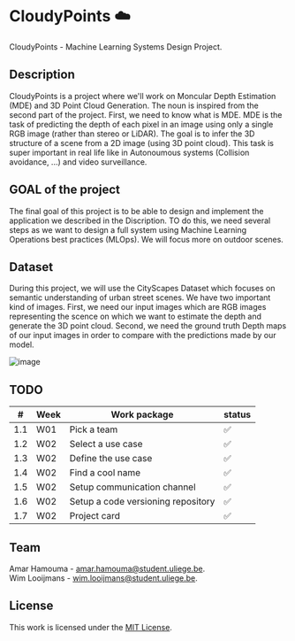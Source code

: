 # CloudyPoints ☁️
CloudyPoints  - Machine Learning Systems Design Project. 

## Description 
CloudyPoints is a project where we'll work on Moncular Depth Estimation (MDE) and 3D Point Cloud Generation. The noun is inspired from the second part of the project. First, we need to know what is MDE. MDE is the task of predicting the depth of each pixel in an image using only a single RGB image (rather than stereo or LiDAR). The goal is to infer the 3D structure of a scene from a 2D image (using 3D point cloud).
This task is super important in real life like in Autonoumous systems (Collision avoidance, ...)  and video surveillance.

## GOAL of the project
The final goal of this project is to be able to design and implement the application we described in the Discription. TO do this, we need several steps as we want to design a full system using Machine Learning Operations best practices (MLOps). We will focus more on outdoor scenes.

## Dataset
During this project, we will use the CityScapes Dataset which focuses on semantic understanding of urban street scenes. We have two important kind of images. 
First, we need our input images which are RGB images representing the scence on which we want to estimate the depth and generate the 3D point cloud. Second, we need the ground truth Depth maps of our input images in order to compare with the predictions made by our model.

![image](https://github.com/user-attachments/assets/c342d016-55a2-4c5e-b994-130344680f39)

## TODO
| # | Week | Work package| status | 
| --- | --- | --- | --- |
| 1.1 | W01 | Pick a team | ✅ |
| 1.2 | W02 | Select a use case | ✅ |
| 1.3 | W02 | Define the use case | ✅ |
| 1.4 | W02 | Find a cool name | ✅ |
| 1.5 | W02 | Setup communication channel | ✅ |
| 1.6 | W02 | Setup a code versioning repository | ✅ |
| 1.7 | W02 | Project card | ✅ |

## Team 
Amar Hamouma  - amar.hamouma@student.uliege.be.\
Wim Looijmans - wim.looijmans@student.uliege.be.

## License 
This work is licensed under the [MIT License](./LICENSE).
